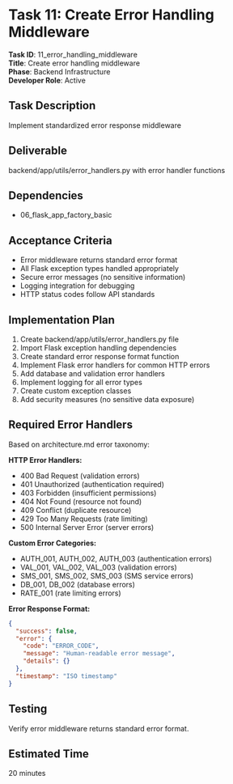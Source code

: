 # Task 11: Create Error Handling Middleware

**Task ID**: 11_error_handling_middleware  
**Title**: Create error handling middleware  
**Phase**: Backend Infrastructure  
**Developer Role**: Active  

## Task Description
Implement standardized error response middleware

## Deliverable
backend/app/utils/error_handlers.py with error handler functions

## Dependencies
- 06_flask_app_factory_basic

## Acceptance Criteria
- Error middleware returns standard error format
- All Flask exception types handled appropriately
- Secure error messages (no sensitive information)
- Logging integration for debugging
- HTTP status codes follow API standards

## Implementation Plan
1. Create backend/app/utils/error_handlers.py file
2. Import Flask exception handling dependencies
3. Create standard error response format function
4. Implement Flask error handlers for common HTTP errors
5. Add database and validation error handlers
6. Implement logging for all error types
7. Create custom exception classes
8. Add security measures (no sensitive data exposure)

## Required Error Handlers
Based on architecture.md error taxonomy:

**HTTP Error Handlers:**
- 400 Bad Request (validation errors)
- 401 Unauthorized (authentication required)
- 403 Forbidden (insufficient permissions)
- 404 Not Found (resource not found)
- 409 Conflict (duplicate resource)
- 429 Too Many Requests (rate limiting)
- 500 Internal Server Error (server errors)

**Custom Error Categories:**
- AUTH_001, AUTH_002, AUTH_003 (authentication errors)
- VAL_001, VAL_002, VAL_003 (validation errors)
- SMS_001, SMS_002, SMS_003 (SMS service errors)
- DB_001, DB_002 (database errors)
- RATE_001 (rate limiting errors)

**Error Response Format:**
```json
{
  "success": false,
  "error": {
    "code": "ERROR_CODE",
    "message": "Human-readable error message",
    "details": {}
  },
  "timestamp": "ISO timestamp"
}
```

## Testing
Verify error middleware returns standard error format.

## Estimated Time
20 minutes